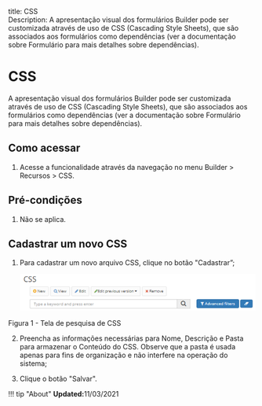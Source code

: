 title: CSS  
Description: A apresentação visual dos formulários Builder pode ser customizada através de uso de CSS (Cascading Style Sheets), que são associados aos formulários como dependências (ver a documentação sobre Formulário para mais detalhes sobre dependências).   

# CSS

A apresentação visual dos formulários Builder pode ser customizada através de uso de CSS (Cascading Style Sheets), que são associados aos formulários como dependências (ver a documentação sobre Formulário para mais detalhes sobre dependências).  

## Como acessar    

1. Acesse a funcionalidade através da navegação no menu Builder > Recursos > CSS.  

## Pré-condições    

1.  Não se aplica.  

## Cadastrar um novo CSS

1. Para cadastrar um novo arquivo CSS, clique no botão "Cadastrar”;

    ![Screenshot](images/CSS-Filters.png)  

Figura 1 - Tela de pesquisa de CSS  

2.	Preencha as informações necessárias para Nome, Descrição e Pasta para armazenar o Conteúdo do CSS. Observe que a pasta é usada apenas para fins de organização e não interfere na operação do sistema;

3.	Clique o botão "Salvar".


!!! tip "About"
    <b>Updated:</b>11/03/2021
